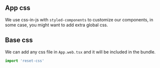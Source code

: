 ## App css

We use css-in-js with `styled-components` to customize our components, in some case, you might want to add extra global css.

## Base css

We can add any css file in `App.web.tsx` and it will be included in the bundle.

```js
import 'reset-css'
```
